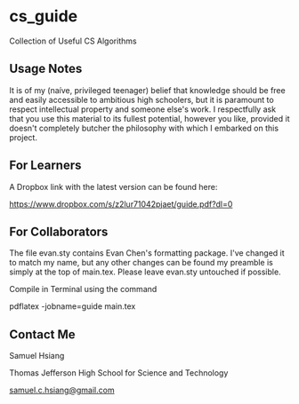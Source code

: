 # cs_guide
Collection of Useful CS Algorithms

Usage Notes
--------------
It is of my (na&iacute;ve, privileged teenager) belief that knowledge should be free and easily
accessible to ambitious high schoolers, but it is paramount to respect intellectual property
and someone else's work. I respectfully ask that you use this material to its fullest potential,
however you like, provided it doesn't completely butcher the philosophy with which I embarked
on this project.

For Learners
--------------
A Dropbox link with the latest version can be found here:

https://www.dropbox.com/s/z2lur71042pjaet/guide.pdf?dl=0

For Collaborators
--------------
The file evan.sty contains Evan Chen's formatting package. I've changed it to match my name,
but any other changes can be found my preamble is simply at the top of main.tex. Please leave
evan.sty untouched if possible.

Compile in Terminal using the command

pdflatex -jobname=guide main.tex

Contact Me
--------------
Samuel Hsiang

Thomas Jefferson High School for Science and Technology

samuel.c.hsiang@gmail.com

